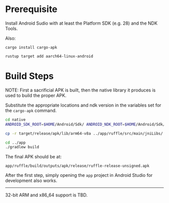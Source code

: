 
# Prerequisite

Install Android Sudio with at least the Platform SDK (e.g. 28) and the NDK Tools.

Also:

`cargo install cargo-apk`

`rustup target add aarch64-linux-android`

# Build Steps

NOTE: First a sacrificial APK is built, then the native library it produces is used to build the proper APK.

Substitute the appropriate locations and ndk version in the variables set for the `cargo-apk` command.

```bash
cd native
ANDROID_SDK_ROOT=$HOME/Android/Sdk/ ANDROID_NDK_ROOT=$HOME/Android/Sdk/ndk/24.0.8215888/ cargo apk build --release

cp -r target/release/apk/lib/arm64-v8a ../app/ruffle/src/main/jniLibs/

cd ../app
./gradlew build
```

The final APK should be at:

`app/ruffle/build/outputs/apk/release/ruffle-release-unsigned.apk`

After the first step, simply opening the `app` project in Android Studio for development also works.

---

32-bit ARM and x86_64 support is TBD.